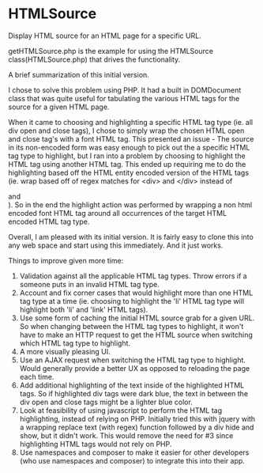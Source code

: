 # HTMLSource
Display HTML source for an HTML page for a specific URL.

getHTMLSource.php is the example for using the HTMLSource class(HTMLSource.php) that drives the functionality.

A brief summarization of this initial version.

I chose to solve this problem using PHP.  It had a built in DOMDocument class that was quite useful for tabulating the various HTML tags for the source for a given HTML page.  

When it came to choosing and highlighting a specific HTML tag type (ie. all div open and close tags), I chose to simply wrap the chosen HTML open and close tag's with a font HTML tag.  This presented an issue - The source in its non-encoded form was easy enough to pick out the a specific HTML tag type to highlight, but I ran into a problem by choosing to highlight the HTML tag using another HTML tag.  This ended up requiring me to do the highlighting based off the HTML entity encoded version of the HTML tags (ie. wrap based off of regex matches for &lt;div&gt; and &lt;/div&gt; instead of <div> and </div>). So in the end the highlight action was performed by wrapping a non html encoded font HTML tag around all occurrences of the target HTML encoded HTML tag type.

Overall, I am pleased with its initial version.  It is fairly easy to clone this into any web space and start using this immediately.  And it just works.

Things to improve given more time:

1) Validation against all the applicable HTML tag types.  Throw errors if a someone puts in an invalid HTML tag type.
2) Account and fix corner cases that would highlight more than one HTML tag type at a time (ie.  choosing to highlight the 'li' HTML tag type will highlight both 'li' and 'link' HTML tags).
3) Use some form of caching the initial HTML source grab for a given URL.  So when changing between the HTML tag types to highlight, it won't have to make an HTTP request to get the HTML source when switching which HTML tag type to highlight.
4) A more visually pleasing UI.
5) Use an AJAX request when switching the HTML tag type to highlight.  Would generally provide a better UX as opposed to reloading the page each time.
6) Add additional highlighting of the text inside of the highlighted HTML tags. So if highlighted div tags were dark blue, the text in between the div open and close tags might be a lighter blue color.
7) Look at feasibility of using javascript to perform the HTML tag highlighting, instead of relying on PHP.  Initially tried this with jquery with a wrapping replace text (with regex) function followed by a div hide and show, but it didn't work.  This would remove the need for #3 since highlighting HTML tags would not rely on PHP.
8) Use namespaces and composer to make it easier for other developers (who use namespaces and composer) to integrate this into their app. 
